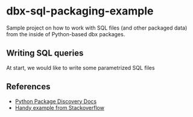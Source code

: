 # dbx-sql-packaging-example

Sample project on how to work with SQL files (and other packaged data) from the inside of Python-based dbx packages.

## Writing SQL queries

At start, we would like to write some parametrized SQL files


## References

- [Python Package Discovery Docs](https://setuptools.readthedocs.io/en/latest/pkg_resources.html)
- [Handy example from Stackoverflow](https://stackoverflow.com/questions/1395593/managing-resources-in-a-python-project)



